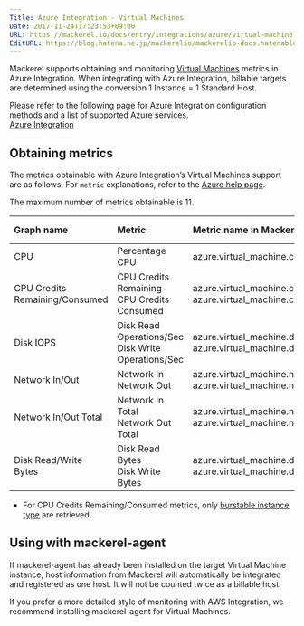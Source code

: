```yaml
---
Title: Azure Integration - Virtual Machines
Date: 2017-11-24T17:23:53+09:00
URL: https://mackerel.io/docs/entry/integrations/azure/virtual-machine
EditURL: https://blog.hatena.ne.jp/mackerelio/mackerelio-docs.hatenablog.mackerel.io/atom/entry/8599973812320734054
---
```


Mackerel supports obtaining and monitoring <a href="https://azure.microsoft.com/ja-jp/services/virtual-machines/" target="_blank">Virtual Machines</a> metrics in Azure Integration. When integrating with Azure Integration, billable targets are determined using the conversion 1 Instance = 1 Standard Host.

Please refer to the following page for Azure Integration configuration methods and a list of supported Azure services. <br>
<a href="https://mackerel.io/ja/docs/entry/integrations/azure">Azure Integration</a>

## Obtaining metrics

The metrics obtainable with Azure Integration’s Virtual Machines support are as follows. For `metric` explanations, refer to the <a href="https://docs.microsoft.com/azure/monitoring-and-diagnostics/monitoring-supported-metrics#a-namemicrosoftcomputevirtualmachinesamicrosoftcomputevirtualmachines" target="_blank">Azure help page</a>.

The maximum number of metrics obtainable is 11.

|Graph name|Metric|Metric name in Mackerel|Unit|Aggregation Type|
|:---|:---|:---|:---|:---|
|CPU|Percentage CPU|azure.virtual_machine.cpu.percent|percentage|Average|
|CPU Credits Remaining/Consumed|CPU Credits Remaining<br>CPU Credits Consumed|azure.virtual_machine.cpu_credits.remaining<br>azure.virtual_machine.cpu_credits.consumed|float|Average|
|Disk IOPS|Disk Read Operations/Sec<br>Disk Write Operations/Sec|azure.virtual_machine.disk_iops.read<br>azure.virtual_machine.disk_iops.write|iops|Average|
|Network In/Out|Network In<br>Network Out|azure.virtual_machine.network.in<br>azure.virtual_machine.network.out|bytes|Total|
|Network In/Out Total|Network In Total<br>Network Out Total|azure.virtual_machine.network_total.in<br>azure.virtual_machine.network_total.out|bytes|Total|
|Disk Read/Write Bytes|Disk Read Bytes<br>Disk Write Bytes|azure.virtual_machine.disk.read<br>azure.virtual_machine.disk.write|bytes|Total|

- For CPU Credits Remaining/Consumed metrics, only [burstable instance type](https://azure.microsoft.com/en-us/blog/introducing-b-series-our-new-burstable-vm-size/) are retrieved.

## Using with mackerel-agent 

If mackerel-agent has already been installed on the target Virtual Machine instance, host information from Mackerel will automatically be integrated and registered as one host. It will not be counted twice as a billable host.

If you prefer a more detailed style of monitoring with AWS Integration, we recommend installing mackerel-agent for Virtual Machines.
